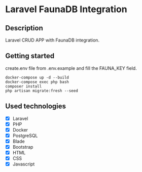 # Laravel FaunaDB Integration

## Description
Laravel CRUD APP with FaunaDB integration.

## Getting started 
create.env file from .env.example and fill the FAUNA_KEY field.

```
docker-compose up -d --build
docker-compose exec php bash
composer install
php artisan migrate:fresh --seed
```

## Used technologies

- [x] Laravel
- [x] PHP
- [x] Docker
- [x] PostgreSQL
- [x] Blade
- [x] Bootstrap
- [x] HTML
- [x] CSS
- [x] Javascript
